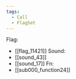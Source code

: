 ```yaml
---
tags:
  - Call
  - FlagSet
---
```

Flag:
- [[flag_11421]]
Sound:
- [[sound_43]]
- [[sound_17]]
Fn:
- [[sub000_function24]]
